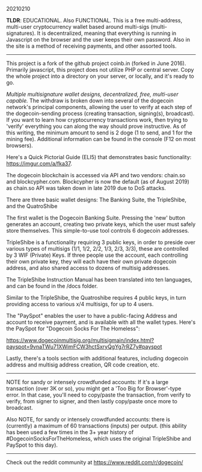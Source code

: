 20210210

**TLDR**: EDUCATIONAL. Also FUNCTIONAL. This is a free multi-address, multi-user cryptocurrency wallet based around multi-sigs (multi-signatures). It is decentralized, meaning that everything is running in Javascript on the browser and the user keeps their own password. Also in the site is a method of receiving payments, and other assorted tools.


**********************************************

This project is a fork of the github project coinb.in (forked in June 2016). Primarily javascript, this project does not utilize PHP or central server. Copy the whole project into a directory on your server, or locally, and it's ready to go.

*Multiple multisignature wallet designs, decentralized, free, multi-user capable.* The withdraw is broken down into several of the dogecoin network's principal components, allowing the user to verify at each step of the dogecoin-sending process (creating transaction, signing(s), broadcast). If you want to learn how cryptocurrency transactions work, then trying to 'verify' everything you can along the way should prove instructive. As of this writing, the minimum amount to send is 2 doge (1 to send, and 1 for the mining fee). Additional information can be found in the console (F12 on most browsers).

Here's a Quick Pictorial Guide (ELI5) that demonstrates basic functionality: https://imgur.com/a/fka37.

The dogecoin blockchain is accessed via API and two vendors: chain.so and blockcypher.com. Blockcypher is now the default (as of August 2019) as chain.so API was taken down in late 2019 due to DoS attacks.

There are three basic wallet designs: The Banking Suite, the TripleShibe, and the QuatroShibe

The first wallet is the Dogecoin Banking Suite. Pressing the 'new' button generates an account, creating two private keys, which the user must safely store themselves. This simple-to-use tool controls 6 dogecoin addresses.

TripleShibe is a functionality requiring 3 public keys, in order to preside over various types of multisigs (1/1, 1/2, 2/2, 1/3, 2/3, 3/3), these are controlled by 3 WIF (Private) Keys. If three people use the account, each controlling their own private key, they will each have their own private dogecoin address, and also shared access to dozens of multisig addresses. 

The TripleShibe Instruction Manual has been translated into ten languages, and can be found in the /docs folder.

Similar to the TripleShibe, the Quatroshibe requires 4 public keys, in turn providing access to various x/4 multisigs, for up to 4 users.

The "PaySpot" enables the user to have a public-facing Address and account to receive payment, and is available with all the wallet types. Here's the PaySpot for "Dogecoin Socks For The Homeless": 

https://www.dogecoinmultisig.org/multisigmain/index.html?payspot=9vnaTWu71XWimFCW3hctSxryQgYg7rRZ7y#payspot

Lastly, there's a tools section with additional features, including dogecoin address and multisig address creation, QR code creation, etc.

*******************************************************************************************************************

NOTE for sandy or intensely crowdfunded accounts: If it's a large transaction (over 3K or so), you might get a 'Too Big for Browser'-type error. In that case, you'll need to copy/paste the transaction, from verify to verify, from signer to signer, and then lastly copy/paste once more to broadcast. 

Also NOTE, for sandy or intensely crowdfunded accounts: there is (currently) a maximum of 60 transactions (inputs) per output. (this ability has been used a few times in the 3+ year history of #DogecoinSocksForTheHomeless, which uses the original TripleShibe and PaySpot to this day).

**********************************************************************************************************

Check out the reddit community at https://www.reddit.com/r/dogecoin/



